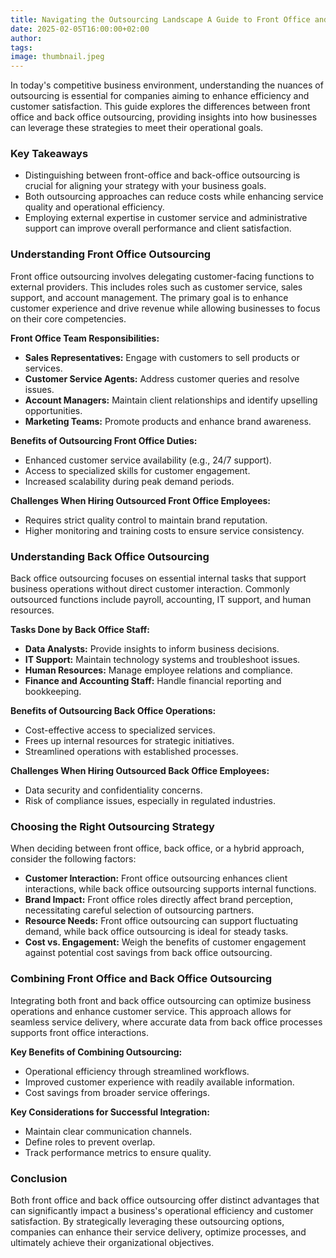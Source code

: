 ```yaml
---
title: Navigating the Outsourcing Landscape A Guide to Front Office and Back Office Strategies
date: 2025-02-05T16:00:00+02:00
author:
tags:
image: thumbnail.jpeg
---
```


In today's competitive business environment, understanding the nuances of outsourcing is essential for companies aiming to enhance efficiency and customer satisfaction. This guide explores the differences between front office and back office outsourcing, providing insights into how businesses can leverage these strategies to meet their operational goals.

### Key Takeaways

*   Distinguishing between front-office and back-office outsourcing is crucial for aligning your strategy with your business goals.
*   Both outsourcing approaches can reduce costs while enhancing service quality and operational efficiency.
*   Employing external expertise in customer service and administrative support can improve overall performance and client satisfaction.

### Understanding Front Office Outsourcing

Front office outsourcing involves delegating customer-facing functions to external providers. This includes roles such as customer service, sales support, and account management. The primary goal is to enhance customer experience and drive revenue while allowing businesses to focus on their core competencies.

**Front Office Team Responsibilities:**

*   **Sales Representatives:** Engage with customers to sell products or services.
*   **Customer Service Agents:** Address customer queries and resolve issues.
*   **Account Managers:** Maintain client relationships and identify upselling opportunities.
*   **Marketing Teams:** Promote products and enhance brand awareness.

**Benefits of Outsourcing Front Office Duties:**

*   Enhanced customer service availability (e.g., 24/7 support).
*   Access to specialized skills for customer engagement.
*   Increased scalability during peak demand periods.

**Challenges When Hiring Outsourced Front Office Employees:**

*   Requires strict quality control to maintain brand reputation.
*   Higher monitoring and training costs to ensure service consistency.

### Understanding Back Office Outsourcing

Back office outsourcing focuses on essential internal tasks that support business operations without direct customer interaction. Commonly outsourced functions include payroll, accounting, IT support, and human resources.

**Tasks Done by Back Office Staff:**

*   **Data Analysts:** Provide insights to inform business decisions.
*   **IT Support:** Maintain technology systems and troubleshoot issues.
*   **Human Resources:** Manage employee relations and compliance.
*   **Finance and Accounting Staff:** Handle financial reporting and bookkeeping.

**Benefits of Outsourcing Back Office Operations:**

*   Cost-effective access to specialized services.
*   Frees up internal resources for strategic initiatives.
*   Streamlined operations with established processes.

**Challenges When Hiring Outsourced Back Office Employees:**

*   Data security and confidentiality concerns.
*   Risk of compliance issues, especially in regulated industries.

### Choosing the Right Outsourcing Strategy

When deciding between front office, back office, or a hybrid approach, consider the following factors:

*   **Customer Interaction:** Front office outsourcing enhances client interactions, while back office outsourcing supports internal functions.
*   **Brand Impact:** Front office roles directly affect brand perception, necessitating careful selection of outsourcing partners.
*   **Resource Needs:** Front office outsourcing can support fluctuating demand, while back office outsourcing is ideal for steady tasks.
*   **Cost vs. Engagement:** Weigh the benefits of customer engagement against potential cost savings from back office outsourcing.

### Combining Front Office and Back Office Outsourcing

Integrating both front and back office outsourcing can optimize business operations and enhance customer service. This approach allows for seamless service delivery, where accurate data from back office processes supports front office interactions.

**Key Benefits of Combining Outsourcing:**

*   Operational efficiency through streamlined workflows.
*   Improved customer experience with readily available information.
*   Cost savings from broader service offerings.

**Key Considerations for Successful Integration:**

*   Maintain clear communication channels.
*   Define roles to prevent overlap.
*   Track performance metrics to ensure quality.

### Conclusion

Both front office and back office outsourcing offer distinct advantages that can significantly impact a business's operational efficiency and customer satisfaction. By strategically leveraging these outsourcing options, companies can enhance their service delivery, optimize processes, and ultimately achieve their organizational objectives.
